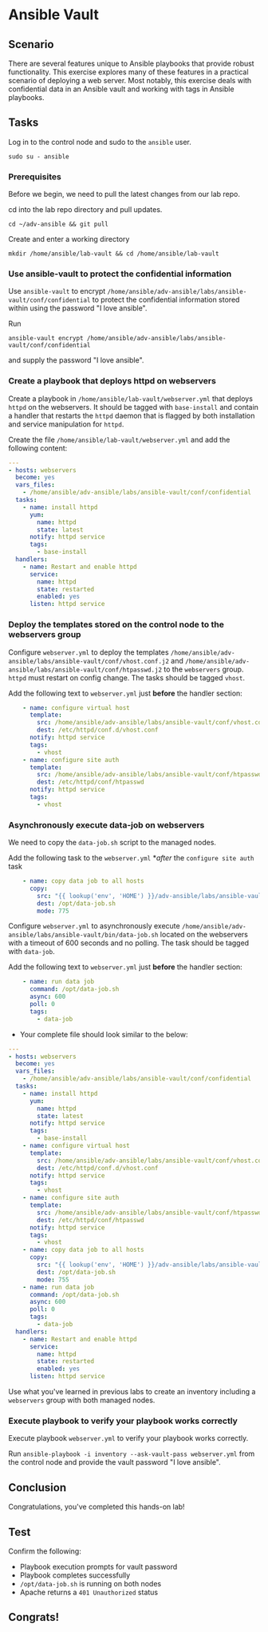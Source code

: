 # Ansible Vault

## Scenario

There are several features unique to Ansible playbooks that provide robust functionality. This exercise explores many of these features in a practical scenario of deploying a web server. Most notably, this exercise deals with confidential data in an Ansible vault and working with tags in Ansible playbooks.

## Tasks

Log in to the control node and sudo to the `ansible` user.
 ```
 sudo su - ansible
 ```

### Prerequisites

Before we begin, we need to pull the latest changes from our lab repo.

cd into the lab repo directory and pull updates.

```
cd ~/adv-ansible && git pull
```



Create and enter a working directory

 ```
mkdir /home/ansible/lab-vault && cd /home/ansible/lab-vault
 ```



### Use ansible-vault to protect the confidential information

Use `ansible-vault` to encrypt `/home/ansible/adv-ansible/labs/ansible-vault/conf/confidential` to protect the confidential information stored within using the password "I love ansible".

Run 
```
ansible-vault encrypt /home/ansible/adv-ansible/labs/ansible-vault/conf/confidential
``` 
and supply the password "I love ansible".

### Create a playbook that deploys httpd on webservers

Create a playbook in `/home/ansible/lab-vault/webserver.yml` that deploys `httpd` on the webservers. It should be tagged with `base-install` and contain a handler that restarts the `httpd` daemon that is flagged by both installation and service manipulation for `httpd`.

Create the file `/home/ansible/lab-vault/webserver.yml` and add the following content:

```yaml
---
- hosts: webservers
  become: yes
  vars_files:
    - /home/ansible/adv-ansible/labs/ansible-vault/conf/confidential
  tasks:
    - name: install httpd
      yum:
        name: httpd
        state: latest
      notify: httpd service
      tags:
        - base-install
  handlers:
    - name: Restart and enable httpd
      service:
        name: httpd
        state: restarted
        enabled: yes
      listen: httpd service
```

### Deploy the templates stored on the control node to the webservers group

Configure `webserver.yml` to deploy the templates `/home/ansible/adv-ansible/labs/ansible-vault/conf/vhost.conf.j2` and `/home/ansible/adv-ansible/labs/ansible-vault/conf/htpasswd.j2` to the `webservers` group. `httpd` must restart on config change. The tasks should be tagged `vhost`.

Add the following text to `webserver.yml` just **before** the handler section:

```yaml
    - name: configure virtual host
      template:
        src: /home/ansible/adv-ansible/labs/ansible-vault/conf/vhost.conf.j2
        dest: /etc/httpd/conf.d/vhost.conf
      notify: httpd service
      tags:
        - vhost
    - name: configure site auth
      template:
        src: /home/ansible/adv-ansible/labs/ansible-vault/conf/htpasswd.j2
        dest: /etc/httpd/conf/htpasswd
      notify: httpd service
      tags:
        - vhost
```

### Asynchronously execute data-job on webservers

We need to copy the `data-job.sh` script to the managed nodes. 

Add the following task to the `webserver.yml` **after* the `configure site auth` task

```yaml
    - name: copy data job to all hosts
      copy:
        src: "{{ lookup('env', 'HOME') }}/adv-ansible/labs/ansible-vault/bin/data-job.sh"
        dest: /opt/data-job.sh
        mode: 775
```

Configure `webserver.yml` to asynchronously execute `/home/ansible/adv-ansible/labs/ansible-vault/bin/data-job.sh` located on the webservers with a timeout of 600 seconds and no polling. The task should be tagged with `data-job`.

Add the following text to `webserver.yml` just **before** the handler section:

```yaml
    - name: run data job
      command: /opt/data-job.sh
      async: 600
      poll: 0
      tags:
        - data-job
```

- Your complete file should look similar to the below:

```yaml
---
- hosts: webservers
  become: yes
  vars_files:
    - /home/ansible/adv-ansible/labs/ansible-vault/conf/confidential
  tasks:
    - name: install httpd
      yum:
        name: httpd
        state: latest
      notify: httpd service
      tags:
        - base-install
    - name: configure virtual host
      template:
        src: /home/ansible/adv-ansible/labs/ansible-vault/conf/vhost.conf.j2
        dest: /etc/httpd/conf.d/vhost.conf
      notify: httpd service
      tags:
        - vhost
    - name: configure site auth
      template:
        src: /home/ansible/adv-ansible/labs/ansible-vault/conf/htpasswd.j2
        dest: /etc/httpd/conf/htpasswd
      notify: httpd service
      tags:
        - vhost
    - name: copy data job to all hosts
      copy:
        src: "{{ lookup('env', 'HOME') }}/adv-ansible/labs/ansible-vault/bin/data-job.sh"
        dest: /opt/data-job.sh
        mode: 755
    - name: run data job
      command: /opt/data-job.sh
      async: 600
      poll: 0
      tags:
        - data-job
  handlers:
    - name: Restart and enable httpd
      service:
        name: httpd
        state: restarted
        enabled: yes
      listen: httpd service
```

Use what you've learned in previous labs to create an inventory including a `webservers` group with both managed nodes.

### Execute playbook to verify your playbook works correctly

Execute playbook `webserver.yml` to verify your playbook works correctly.

Run `ansible-playbook -i inventory --ask-vault-pass webserver.yml` from the control node and provide the vault password "I love ansible".

## Conclusion

Congratulations, you've completed this hands-on lab!

## Test
Confirm the following: 
* Playbook execution prompts for vault password
* Playbook completes successfully
* `/opt/data-job.sh` is running on both nodes
* Apache returns a `401 Unauthorized` status

## Congrats!
